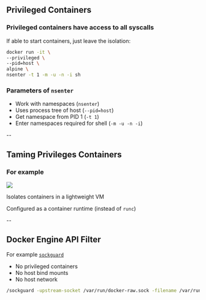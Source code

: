## Privileged Containers

### Privileged containers have access to all syscalls

If able to start containers, just leave the isolation:

```bash
docker run -it \
--privileged \
--pid=host \
alpine \
nsenter -t 1 -m -u -n -i sh
```

### Parameters of `nsenter`

- Work with namespaces (`nsenter`)
- Uses process tree of host (`--pid=host`)
- Get namespace from PID 1 (`-t 1`)
- Enter namespaces required for shell (`-m -u -n -i`)

--

## Taming Privileges Containers

### For example

![](images/katcontainers.svg) <!-- .element: style="width: 35%" -->

Isolates containers in a lightweight VM

Configured as a container runtime (instead of `runc`)

--

## Docker Engine API Filter

For example [`sockguard`](https://github.com/buildkite/sockguard)

- No privileged containers
- No host bind mounts
- No host network

```bash
/sockguard -upstream-socket /var/run/docker-raw.sock -filename /var/run/docker.sock
```
